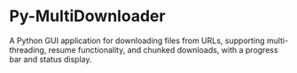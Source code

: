 # Py-MultiDownloader
A Python GUI application for downloading files from URLs, supporting multi-threading, resume functionality, and chunked downloads, with a progress bar and status display.
